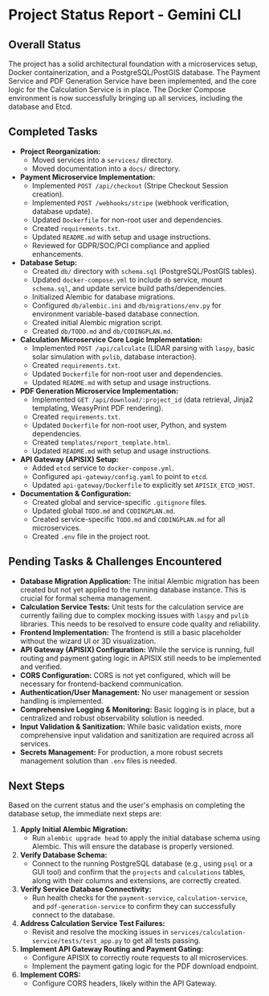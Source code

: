 # Project Status Report - Gemini CLI

## Overall Status

The project has a solid architectural foundation with a microservices setup, Docker containerization, and a PostgreSQL/PostGIS database. The Payment Service and PDF Generation Service have been implemented, and the core logic for the Calculation Service is in place. The Docker Compose environment is now successfully bringing up all services, including the database and Etcd.

## Completed Tasks

*   **Project Reorganization:**
    *   Moved services into a `services/` directory.
    *   Moved documentation into a `docs/` directory.
*   **Payment Microservice Implementation:**
    *   Implemented `POST /api/checkout` (Stripe Checkout Session creation).
    *   Implemented `POST /webhooks/stripe` (webhook verification, database update).
    *   Updated `Dockerfile` for non-root user and dependencies.
    *   Created `requirements.txt`.
    *   Updated `README.md` with setup and usage instructions.
    *   Reviewed for GDPR/SOC/PCI compliance and applied enhancements.
*   **Database Setup:**
    *   Created `db/` directory with `schema.sql` (PostgreSQL/PostGIS tables).
    *   Updated `docker-compose.yml` to include `db` service, mount `schema.sql`, and update service build paths/dependencies.
    *   Initialized Alembic for database migrations.
    *   Configured `db/alembic.ini` and `db/migrations/env.py` for environment variable-based database connection.
    *   Created initial Alembic migration script.
    *   Created `db/TODO.md` and `db/CODINGPLAN.md`.
*   **Calculation Microservice Core Logic Implementation:**
    *   Implemented `POST /api/calculate` (LIDAR parsing with `laspy`, basic solar simulation with `pvlib`, database interaction).
    *   Created `requirements.txt`.
    *   Updated `Dockerfile` for non-root user and dependencies.
    *   Updated `README.md` with setup and usage instructions.
*   **PDF Generation Microservice Implementation:**
    *   Implemented `GET /api/download/:project_id` (data retrieval, Jinja2 templating, WeasyPrint PDF rendering).
    *   Created `requirements.txt`.
    *   Updated `Dockerfile` for non-root user, Python, and system dependencies.
    *   Created `templates/report_template.html`.
    *   Updated `README.md` with setup and usage instructions.
*   **API Gateway (APISIX) Setup:**
    *   Added `etcd` service to `docker-compose.yml`.
    *   Configured `api-gateway/config.yaml` to point to `etcd`.
    *   Updated `api-gateway/Dockerfile` to explicitly set `APISIX_ETCD_HOST`.
*   **Documentation & Configuration:**
    *   Created global and service-specific `.gitignore` files.
    *   Updated global `TODO.md` and `CODINGPLAN.md`.
    *   Created service-specific `TODO.md` and `CODINGPLAN.md` for all microservices.
    *   Created `.env` file in the project root.

## Pending Tasks & Challenges Encountered

*   **Database Migration Application:** The initial Alembic migration has been created but not yet applied to the running database instance. This is crucial for formal schema management.
*   **Calculation Service Tests:** Unit tests for the calculation service are currently failing due to complex mocking issues with `laspy` and `pvlib` libraries. This needs to be resolved to ensure code quality and reliability.
*   **Frontend Implementation:** The frontend is still a basic placeholder without the wizard UI or 3D visualization.
*   **API Gateway (APISIX) Configuration:** While the service is running, full routing and payment gating logic in APISIX still needs to be implemented and verified.
*   **CORS Configuration:** CORS is not yet configured, which will be necessary for frontend-backend communication.
*   **Authentication/User Management:** No user management or session handling is implemented.
*   **Comprehensive Logging & Monitoring:** Basic logging is in place, but a centralized and robust observability solution is needed.
*   **Input Validation & Sanitization:** While basic validation exists, more comprehensive input validation and sanitization are required across all services.
*   **Secrets Management:** For production, a more robust secrets management solution than `.env` files is needed.

## Next Steps

Based on the current status and the user's emphasis on completing the database setup, the immediate next steps are:

1.  **Apply Initial Alembic Migration:**
    *   Run `alembic upgrade head` to apply the initial database schema using Alembic. This will ensure the database is properly versioned.
2.  **Verify Database Schema:**
    *   Connect to the running PostgreSQL database (e.g., using `psql` or a GUI tool) and confirm that the `projects` and `calculations` tables, along with their columns and extensions, are correctly created.
3.  **Verify Service Database Connectivity:**
    *   Run health checks for the `payment-service`, `calculation-service`, and `pdf-generation-service` to confirm they can successfully connect to the database.
4.  **Address Calculation Service Test Failures:**
    *   Revisit and resolve the mocking issues in `services/calculation-service/tests/test_app.py` to get all tests passing.
5.  **Implement API Gateway Routing and Payment Gating:**
    *   Configure APISIX to correctly route requests to all microservices.
    *   Implement the payment gating logic for the PDF download endpoint.
6.  **Implement CORS:**
    *   Configure CORS headers, likely within the API Gateway.
